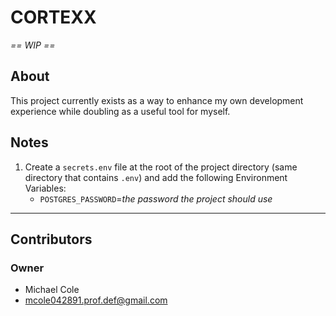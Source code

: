 # CORTEXX

_== WIP ==_

## About

This project currently exists as a way to enhance my own development experience while doubling as a useful tool for myself.

## Notes

1. Create a `secrets.env` file at the root of the project directory (same directory that contains `.env`) and add the following Environment Variables:
   - `POSTGRES_PASSWORD`=_the password the project should use_

---

## Contributors

### Owner

- Michael Cole
- mcole042891.prof.def@gmail.com

